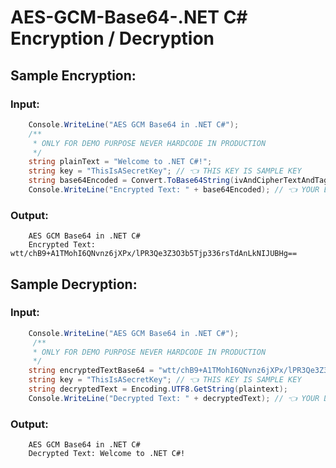 # AES-GCM-Base64-.NET C# Encryption / Decryption

## Sample Encryption:

### Input:

```c#
    Console.WriteLine("AES GCM Base64 in .NET C#");
    /**
     * ONLY FOR DEMO PURPOSE NEVER HARDCODE IN PRODUCTION
     */
    string plainText = "Welcome to .NET C#!";
    string key = "ThisIsASecretKey"; // 👈 THIS KEY IS SAMPLE KEY
    string base64Encoded = Convert.ToBase64String(ivAndCipherTextAndTag);
    Console.WriteLine("Encrypted Text: " + base64Encoded); // 👈 YOUR ENCRYPTED VALUE HERE
```

### Output:

```
    AES GCM Base64 in .NET C#
    Encrypted Text: wtt/chB9+A1TMohI6QNvnz6jXPx/lPR3Qe3Z3O3b5Tjp336rsTdAnLkNIJUBHg==
```

## Sample Decryption:

### Input:

```c#
    Console.WriteLine("AES GCM Base64 in .NET C#");
     /**
     * ONLY FOR DEMO PURPOSE NEVER HARDCODE IN PRODUCTION
     */
    string encryptedTextBase64 = "wtt/chB9+A1TMohI6QNvnz6jXPx/lPR3Qe3Z3O3b5Tjp336rsTdAnLkNIJUBHg==";
    string key = "ThisIsASecretKey"; // 👈 THIS KEY IS SAMPLE KEY
    string decryptedText = Encoding.UTF8.GetString(plaintext);
    Console.WriteLine("Decrypted Text: " + decryptedText); // 👈 YOUR DECRYPTED VALUE HERE
```

### Output:

```
    AES GCM Base64 in .NET C#
    Decrypted Text: Welcome to .NET C#!
```
